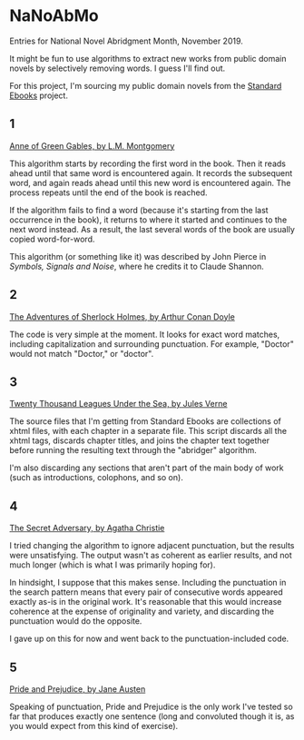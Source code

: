 # NaNoAbMo
Entries for National Novel Abridgment Month, November 2019.

It might be fun to use algorithms to extract new works from public domain novels by selectively removing words. I guess I'll find out.

For this project, I'm sourcing my public domain novels from the [Standard Ebooks](https://standardebooks.org/) project.

## 1
[Anne of Green Gables, by L.M. Montgomery](./01-l-m-montgomery_anne-of-green-gables.md)

This algorithm starts by recording the first word in the book. Then it reads ahead until that same word is encountered again. It records the subsequent word, and again reads ahead until this new word is encountered again. The process repeats until the end of the book is reached.

If the algorithm fails to find a word (because it's starting from the last occurrence in the book), it returns to where it started and continues to the next word instead. As a result, the last several words of the book are usually copied word-for-word.

This algorithm (or something like it) was described by John Pierce in *Symbols, Signals and Noise*, where he credits it to Claude Shannon.

## 2
[The Adventures of Sherlock Holmes, by Arthur Conan Doyle](./02-arthur-conan-doyle_the-adventures-of-sherlock-holmes.md)

The code is very simple at the moment. It looks for exact word matches, including capitalization and surrounding punctuation. For example, "Doctor" would not match "Doctor," or "doctor".

## 3
[Twenty Thousand Leagues Under the Sea, by Jules Verne](03-jules-verne_twenty-thousand-leagues-under-the-seas.md)

The source files that I'm getting from Standard Ebooks are collections of xhtml files, with each chapter in a separate file. This script discards all the xhtml tags, discards chapter titles, and joins the chapter text together before running the resulting text through the "abridger" algorithm.

I'm also discarding any sections that aren't part of the main body of work (such as introductions, colophons, and so on).

## 4
[The Secret Adversary, by Agatha Christie](04-agatha-christie_the-secret-adversary.md)

I tried changing the algorithm to ignore adjacent punctuation, but the results were unsatisfying. The output wasn't as coherent as earlier results, and not much longer (which is what I was primarily hoping for).

In hindsight, I suppose that this makes sense. Including the punctuation in the search pattern means that every pair of consecutive words appeared exactly as-is in the original work. It's reasonable that this would increase coherence at the expense of originality and variety, and discarding the punctuation would do the opposite.

I gave up on this for now and went back to the punctuation-included code.

## 5
[Pride and Prejudice, by Jane Austen](05-jane-austen_pride-and-prejudice.md)

Speaking of punctuation, Pride and Prejudice is the only work I've tested so far that produces exactly one sentence (long and convoluted though it is, as you would expect from this kind of exercise).
